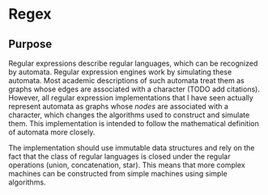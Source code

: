 # Regex

## Purpose

Regular expressions describe regular languages, which can be recognized by automata. Regular expression engines work by simulating these automata. Most academic descriptions of such automata treat them as graphs whose edges are associated with a character (TODO add citations). However, all regular expression implementations that I have seen actually represent automata as graphs whose *nodes* are associated with a character, which changes the algorithms used to construct and simulate them. This implementation is intended to follow the mathematical definition of automata more closely.

The implementation should use immutable data structures and rely on the fact that the class of regular languages is closed under the regular operations (union, concatenation, star). This means that more complex machines can be constructed from simple machines using simple algorithms.
